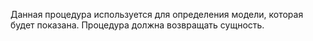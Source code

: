 Данная процедура используется для определения модели, которая будет показана. Процедура должна возвращать сущность.